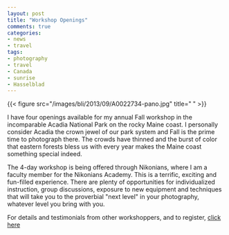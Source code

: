 ```yaml
---
layout: post
title: "Workshop Openings"
comments: true
categories:
- news
- travel
tags:
- photography
- travel
- Canada
- sunrise
- Hasselblad
---
```


{{< figure src="/images/bli/2013/09/A0022734-pano.jpg" title="  " >}}

I have four openings available for my annual Fall workshop in the incomparable Acadia National Park on the rocky Maine coast. I personally consider Acadia the crown jewel of our park system and Fall is the prime time to photograph there. The crowds have thinned and the burst of color that eastern forests bless us with every year makes the Maine coast something special indeed.

<!-- more -->

The 4-day workshop is being offered through Nikonians, where I am a faculty member for the Nikonians Academy. This is a terrific, exciting and fun-filled experience. There are plenty of opportunities for individualized instruction, group discussions, exposure to new equipment and techniques that will take you to the proverbial "next level" in your photography, whatever level you bring with you. 

For details and testimonials from other workshoppers, and to register, [click here](http://www.lesterpickerphoto.com/workshops/upcoming-workshops.html) 

